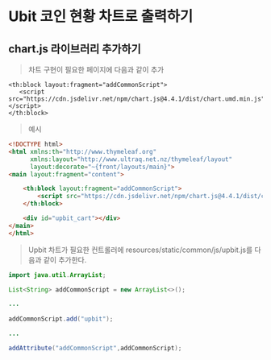 # Ubit 코인 현황 차트로 출력하기

## chart.js 라이브러리 추가하기 

> 차트 구현이 필요한 페이지에 다음과 같이 추가 

```
<th:block layout:fragment="addCommonScript">
   <script src="https://cdn.jsdelivr.net/npm/chart.js@4.4.1/dist/chart.umd.min.js"></script>
</th:block>
```

> 예시

```html
<!DOCTYPE html>
<html xmlns:th="http://www.thymeleaf.org"
      xmlns:layout="http://www.ultraq.net.nz/thymeleaf/layout"
      layout:decorate="~{front/layouts/main}">
<main layout:fragment="content">

    <th:block layout:fragment="addCommonScript">
        <script src="https://cdn.jsdelivr.net/npm/chart.js@4.4.1/dist/chart.umd.min.js"></script>
    </th:block>

    <div id="upbit_cart"></div>
</main>
</html>
```


> Upbit 차트가 필요한 컨트롤러에 resources/static/common/js/upbit.js를 다음과 같이 추가한다.

```java
import java.util.ArrayList;

List<String> addCommonScript = new ArrayList<>();

...
        
addCommonScript.add("upbit");

...

addAttribute("addCommonScript",addCommonScript);
```


